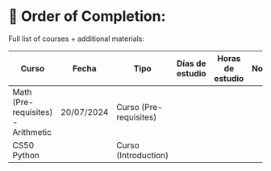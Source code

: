 # 🥇 Order of Completion:  

Full list of courses + additional materials:

| Curso                              | Fecha      | Tipo                   | Días de estudio | Horas de estudio | Notas |
| ---------------------------------- | ---------- | ---------------------- | --------------- | ---------------- | ----- |
| Math (Pre-requisites) - Arithmetic | 20/07/2024 | Curso (Pre-requisites) |                 |                  |       |
| CS50 Python                        |            | Curso (Introduction)   |                 |                  |       |
